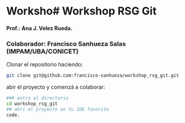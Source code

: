 # Worksho# Workshop RSG Git

#### Prof.: Ana J. Velez Rueda. 

### Colaborador: Francisco Sanhueza Salas (IMPAM/UBA/CONICET)
Clonar el repositorio haciendo:

```bash 
git clone git@github.com:francisco-sanhueza/workshop_rsg_git.git

```

abir el proyecto y comenzá a colaborar: 
``` bash
### entra al directorio
cd workshop_rsg_git
## abrí el proyecto en tu IDE favorito
code.
```